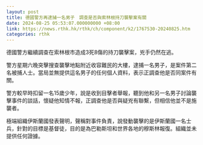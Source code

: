 ```yaml
---
layout: post
title: 德國警方再逮捕一名男子　調查是否與索林根持刀襲擊案有關
date: 2024-08-25 05:53:07.000000000 +08:00
link: https://news.rthk.hk/rthk/ch/component/k2/1767530-20240825.htm
categories: rthk
---
```


德國警方繼續調查在索林根市造成3死8傷的持刀襲擊案，兇手仍然在逃。

警方星期六晚突擊搜查襲擊地點附近收容難民的大樓，逮捕一名男子，是案件第二名被捕人士。當局並無提供這名男子的任何個人資料，表示正調查他是否同案件有關。

警方較早時扣留一名15歲少年，說是收到目擊者舉報，聽到他和另一名男子討論襲擊事件的談話，懷疑他知情不報，正調查他是否與疑兇有聯繫，但相信他並不是施襲者。

極端組織伊斯蘭國發表聲明，聲稱對事件負責，說發動襲擊的是伊斯蘭國一名士兵，針對的目標是基督徒，目的是為巴勒斯坦和世界各地的穆斯林報復。組織並未提供任何證據。

